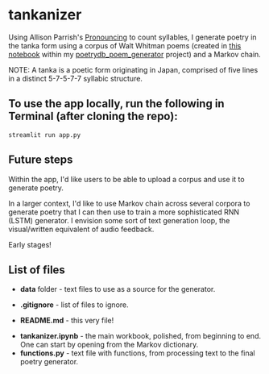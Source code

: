 # tankanizer

Using Allison Parrish's [Pronouncing](https://github.com/aparrish/pronouncingpy) to count syllables, I generate poetry in the tanka form using a corpus of Walt Whitman poems (created in [this notebook](https://github.com/p-szymo/poetrydb_poem_generator/blob/master/scraping_sandbox.ipynb) within my [poetrydb_poem_generator](https://github.com/p-szymo/poetrydb_poem_generator) project) and a Markov chain.

NOTE: A tanka is a poetic form originating in Japan, comprised of five lines in a distinct 5-7-5-7-7 syllabic structure.

## To use the app locally, run the following in Terminal (after cloning the repo):
```streamlit run app.py```

## Future steps

Within the app, I'd like users to be able to upload a corpus and use it to generate poetry.

In a larger context, I'd like to use Markov chain across several corpora to generate poetry that I can then use to train a more sophisticated RNN (LSTM) generator. I envision some sort of text generation loop, the visual/written equivalent of audio feedback.

Early stages!

## List of files
- **data** folder - text files to use as a source for the generator.
<!-- - **scrap_files** folder - backups, old workbooks, old texts/jsons, and other scraps.
  - includes NLTK-tokenized version of dictionary with some punctuation (poetic apostrophes and hyphens)
    - lacks some proper segmentation but not as oversegmented as the wordninja version -->
- **.gitignore** - list of files to ignore.
<!-- - **Procfile** - requirement for Heroku deploy. -->
- **README.md** - this very file!
<!-- - **app.py** - file with app layout and tankanizer function (reconfigured for use with Streamlit). -->
- **tankanizer.ipynb** - the main workbook, polished, from beginning to end. One can start by opening from the Markov dictionary.
- **functions.py** - text file with functions, from processing text to the final poetry generator.
<!-- - **requirements.txt** - requirement for Heroku deploy.
- **scraping_sandbox.ipynb** - notebook with an example of scraping the work of one particular poet.
- **setup.sh** - requirement for Heroku deploy. -->